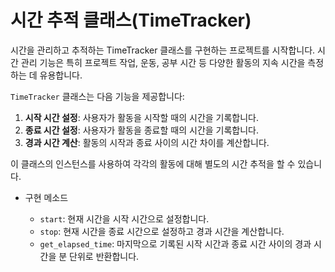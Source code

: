 # 시간 추적 클래스(TimeTracker)


시간을 관리하고 추적하는 TimeTracker 클래스를 구현하는 프로젝트를 시작합니다. 시간 관리 기능은 특히 프로젝트 작업, 운동, 공부 시간 등 다양한 활동의 지속 시간을 측정하는 데 유용합니다.


  `TimeTracker` 클래스는 다음 기능을 제공합니다:

  1. **시작 시간 설정**: 사용자가 활동을 시작할 때의 시간을 기록합니다.
  2. **종료 시간 설정**: 사용자가 활동을 종료할 때의 시간을 기록합니다.
  3. **경과 시간 계산**: 활동의 시작과 종료 사이의 시간 차이를 계산합니다.

  이 클래스의 인스턴스를 사용하여 각각의 활동에 대해 별도의 시간 추적을 할 수 있습니다.


- 구현 메소드
  
  - `start`: 현재 시간을 시작 시간으로 설정합니다.
  - `stop`: 현재 시간을 종료 시간으로 설정하고 경과 시간을 계산합니다.
  - `get_elapsed_time`: 마지막으로 기록된 시작 시간과 종료 시간 사이의 경과 시간을 분 단위로 반환합니다.
